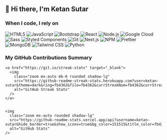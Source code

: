 ##  👋 Hi there,  I'm Ketan Sutar 

<h3>When I code, I rely on</h3>
<p>
 <!-- HTML5 -->
<img alt="HTML5" src="https://img.shields.io/badge/-HTML5-E34F26?style=flat-square&logo=html5&logoColor=white" />

<!-- JavaScript -->
<img alt="JavaScript" src="https://img.shields.io/badge/-JavaScript-F7DF1C?style=flat-square&logo=javascript&logoColor=black" />

<!-- Bootstrap -->
<img alt="Bootstrap" src="https://img.shields.io/badge/-Bootstrap-7952B3?style=flat-square&logo=bootstrap&logoColor=white" />

<!-- React -->
<img alt="React" src="https://img.shields.io/badge/-React-45b8d8?style=flat-square&logo=react&logoColor=white" />

<!-- Node.js -->
<img alt="Node.js" src="https://img.shields.io/badge/-Node.js-43853D?style=flat-square&logo=node.js&logoColor=white" />

<!-- Google Cloud Platform -->
<img alt="Google Cloud" src="https://img.shields.io/badge/-Google_Cloud_Platform-1A73E8?style=flat-square&logo=google-cloud&logoColor=white" />

<!-- Sass -->
<img alt="Sass" src="https://img.shields.io/badge/-Sass-CC6699?style=flat-square&logo=sass&logoColor=white" />

<!-- Styled Components -->
<img alt="Styled Components" src="https://img.shields.io/badge/-Styled_Components-DB7092?style=flat-square&logo=styled-components&logoColor=white" />

<!-- Git -->
<img alt="Git" src="https://img.shields.io/badge/-Git-F05032?style=flat-square&logo=git&logoColor=white" />

<!-- Next.js (Corrected) -->
<img alt="Next.js" src="https://img.shields.io/badge/-Next.js-000000?style=flat-square&logo=next.js&logoColor=white" />

<!-- NPM -->
<img alt="NPM" src="https://img.shields.io/badge/-NPM-CB3837?style=flat-square&logo=npm&logoColor=white" />

<!-- Prettier -->
<img alt="Prettier" src="https://img.shields.io/badge/-Prettier-F7B93E?style=flat-square&logo=prettier&logoColor=white" />

<!-- MongoDB -->
<img alt="MongoDB" src="https://img.shields.io/badge/-MongoDB-13AA52?style=flat-square&logo=mongodb&logoColor=white" />

<!-- Tailwind CSS (Corrected style) -->
<img alt="Tailwind CSS" src="https://img.shields.io/badge/-Tailwind_CSS-38B2AC?style=flat-square&logo=tailwind-css&logoColor=white" />

<!-- Python -->
<img alt="Python" src="https://img.shields.io/badge/-Python-3776AB?style=flat-square&logo=python&logoColor=white" />




  
</p>
<div class="max-w-4xl w-full text-center">
    <h3 class="text-2xl font-bold text-pink-500 mb-6">My GitHub Contributions Summary</h3>

   
    <a href="https://git.io/streak-stats" target="_blank">
      <img 
        class="zoom mx-auto mb-6 rounded shadow-lg" 
        src="https://github-readme-streak-stats.herokuapp.com?user=ketan-sutar&theme=dark&ring=fb4362&file=fb4362&currStreakNum=fb4362&currStreakLabel=fb4362&hide_border=true" 
        alt="GitHub Streak Stats" 
      />
    </a>

  
    <img 
      class="zoom mx-auto rounded shadow-lg" 
      src="https://github-readme-stats.vercel.app/api?username=ketan-sutar&hide_border=true&show_icons=true&bg_color=151515&title_color=fb4362&icon_color=fb4362&text_bold=false&text_color=9e9e9e" 
      alt="GitHub Stats" 
    />
  </div>

<!--
**ketan-sutar/ketan-sutar** is a ✨ _special_ ✨ repository because its `README.md` (this file) appears on your GitHub profile.

Here are some ideas to get you started:



- 🔭 I’m currently working on ...
- 🌱 I’m currently learning ...
- 👯 I’m looking to collaborate on ...
- 🤔 I’m looking for help with ...
- 💬 Ask me about ...
- 📫 How to reach me: ...
- 😄 Pronouns: ...
- ⚡ Fun fact: ...
-->
